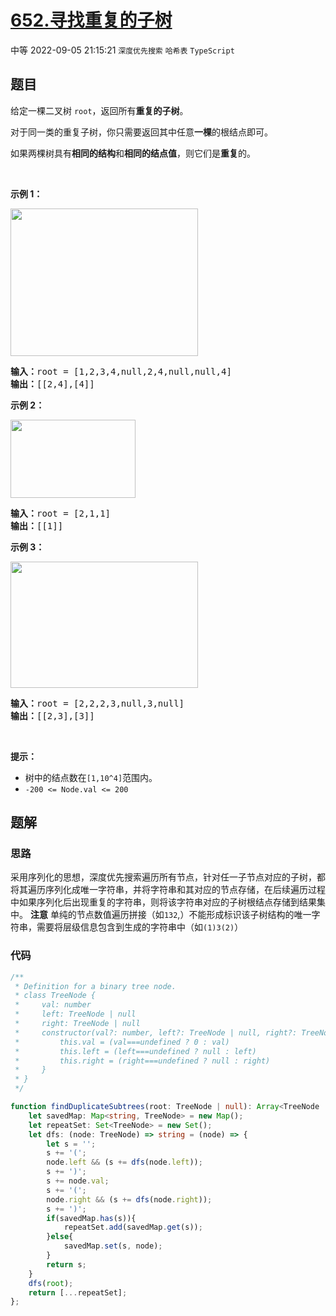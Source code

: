 # [652.寻找重复的子树](https://leetcode.cn/problems/find-duplicate-subtrees)
<span class="diff diff-medium">中等</span>
2022-09-05 21:15:21 `深度优先搜索` `哈希表` `TypeScript`
## 题目
<p>给定一棵二叉树 <code>root</code>，返回所有<strong>重复的子树</strong>。</p>

<p>对于同一类的重复子树，你只需要返回其中任意<strong>一棵</strong>的根结点即可。</p>

<p>如果两棵树具有<strong>相同的结构</strong>和<strong>相同的结点值</strong>，则它们是<strong>重复</strong>的。</p>

<p>&nbsp;</p>

<p><strong>示例 1：</strong></p>

<p><img alt="" src="https://assets.leetcode.com/uploads/2020/08/16/e1.jpg" style="height: 236px; width: 300px;" /></p>

<pre>
<strong>输入：</strong>root = [1,2,3,4,null,2,4,null,null,4]
<strong>输出：</strong>[[2,4],[4]]</pre>

<p><strong>示例 2：</strong></p>

<p><img alt="" src="https://assets.leetcode.com/uploads/2020/08/16/e2.jpg" style="height: 125px; width: 200px;" /></p>

<pre>
<strong>输入：</strong>root = [2,1,1]
<strong>输出：</strong>[[1]]</pre>

<p><strong>示例 3：</strong></p>

<p><strong><img alt="" src="https://assets.leetcode.com/uploads/2020/08/16/e33.jpg" style="height: 202px; width: 300px;" /></strong></p>

<pre>
<strong>输入：</strong>root = [2,2,2,3,null,3,null]
<strong>输出：</strong>[[2,3],[3]]</pre>

<p>&nbsp;</p>

<p><strong>提示：</strong></p>

<ul>
  <li>树中的结点数在<code>[1,10^4]</code>范围内。</li>
  <li><code>-200 &lt;= Node.val &lt;= 200</code></li>
</ul>


## 题解
### 思路
采用序列化的思想，深度优先搜索遍历所有节点，针对任一子节点对应的子树，都将其遍历序列化成唯一字符串，并将字符串和其对应的节点存储，在后续遍历过程中如果序列化后出现重复的字符串，则将该字符串对应的子树根结点存储到结果集中。
**注意** 单纯的节点数值遍历拼接（如`132`,）不能形成标识该子树结构的唯一字符串，需要将层级信息包含到生成的字符串中（如`(1)3(2)`）

### 代码
```typescript
/**
 * Definition for a binary tree node.
 * class TreeNode {
 *     val: number
 *     left: TreeNode | null
 *     right: TreeNode | null
 *     constructor(val?: number, left?: TreeNode | null, right?: TreeNode | null) {
 *         this.val = (val===undefined ? 0 : val)
 *         this.left = (left===undefined ? null : left)
 *         this.right = (right===undefined ? null : right)
 *     }
 * }
 */

function findDuplicateSubtrees(root: TreeNode | null): Array<TreeNode | null> {
    let savedMap: Map<string, TreeNode> = new Map();
    let repeatSet: Set<TreeNode> = new Set();
    let dfs: (node: TreeNode) => string = (node) => {
        let s = '';
        s += '(';
        node.left && (s += dfs(node.left));
        s += ')';
        s += node.val;
        s += '(';
        node.right && (s += dfs(node.right));
        s += ')';
        if(savedMap.has(s)){
            repeatSet.add(savedMap.get(s));
        }else{
            savedMap.set(s, node);
        }
        return s;
    }
    dfs(root);
    return [...repeatSet];
};
```
